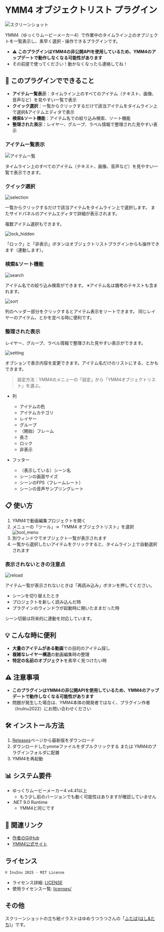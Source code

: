 # YMM4 オブジェクトリスト プラグイン

![スクリーンショット](./docs/ymm4_objectlist_v0.1_ss.png)

YMM4（ゆっくりムービーメーカー4）で作業中のタイムライン上のオブジェクトを一覧表示し、素早く選択・操作できるプラグインです。

- ⚠️ **このプラグインはYMM4の非公開APIを使用しているため、YMM4のアップデートで動作しなくなる可能性があります**
- その前提で使ってください！動かなくなったら連絡してね！

## 🎯 このプラグインでできること

- **アイテム一覧表示**：タイムライン上のすべてのアイテム（テキスト、画像、音声など）を見やすい一覧で表示
- **クイック選択**：一覧からクリックするだけで該当アイテムをタイムライン上で選択&アイテムエディタで表示
- **検索&ソート機能**：アイテム名での絞り込み検索、ソート機能
- **整理された表示**：レイヤー、グループ、ラベル情報で整理された見やすい表示

### アイテム一覧表示

![アイテム一覧](./docs/ymm4_objectlist_v0.1_ss.png)

タイムライン上のすべてのアイテム（テキスト、画像、音声など）を見やすい一覧で表示できます。

### クイック選択

![selection](./docs/func_select_items_on_timeline.png)

一覧からクリックするだけで該当アイテムをタイムライン上で選択します。
またサイドパネルのアイテムエディタで詳細が表示されます。

複数アイテム選択もできます。

![lock_hidden](./docs/func_lock_and_hidden_buttons.png)

「ロック」と「非表示」ボタンはオブジェクトリストプラグインからも操作できます（連動します）。

### 検索&ソート機能

![search](./docs/func_search_filter.png)

アイテム名での絞り込み検索ができます。
※アイテム名は備考のテキストも含まれます。

![sort](./docs/func_sort_by_column.png)

列のヘッダー部分をクリックするとアイテム表示をソートできます。
同じレイヤーのアイテム、とかを並べる時に便利です。

### 整理された表示

レイヤー、グループ、ラベル情報で整理された見やすい表示ができます。

![setting](./docs/objectlist_setting.png)

オプションで表示内容を変更できます。アイテム名だけのリストにする、とかもできます。

> 設定方法：YMM4のメニューの「設定」から「YMM4オブジェクトリスト」を選ぶ。

- 列
  - アイテムの色
  - アイテムカテゴリ
  - レイヤー
  - グループ
  - （開始）フレーム
  - 長さ
  - ロック
  - 非表示

- フッター
  - （表示している）シーン名
  - シーンの画面サイズ
  - シーンのFPS（フレームレート）
  - シーンの音声サンプリングレート


## 📋 使い方

1. YMM4で動画編集プロジェクトを開く
2. メニューの「ツール」→「YMM4 オブジェクトリスト」を選択
  ![tool_menu](./docs/ymm4_tool_menu.png)
3. 別ウィンドウでオブジェクト一覧が表示されます
4. 一覧から選択したいアイテムをクリックすると、タイムライン上で自動選択されます

### 表示されないときの注意点

![reload](./docs/func_reload_button.png)

アイテム一覧が表示されないときは「再読み込み」ボタンを押してください。

- シーンを切り替えたとき
- プロジェクトを新しく読み込んだ時
- プラグインのウィンドウが起動時に開いたままだった時

シーン切替は将来的に連動を対応しています。

## 💡 こんな時に便利

- **大量のアイテムがある動画**での目的のアイテム探し
- **複雑なレイヤー構造**の動画編集時の整理
- **特定の名前のオブジェクト**を素早く見つけたい時

## ⚠️ 注意事項

- **このプラグインはYMM4の非公開APIを使用しているため、YMM4のアップデートで動作しなくなる可能性があります**
- 問題が発生した場合は、YMM4本体の開発者ではなく、プラグイン作者（InuInu2022）にお問い合わせください

## 🛠️ インストール方法

1. [Releases](https://github.com/InuInu2022/YMM4ObjectListPlugin/releases)ページから最新版をダウンロード
2. ダウンロードしたymmeファイルをダブルクリックする または YMM4のプラグインフォルダに配置
3. YMM4を再起動

## 📊 システム要件

- ゆっくりムービーメーカー4 v4.41以上
  - もう少し前のバージョンでも動く可能性はありますが確認していません
- .NET 9.0 Runtime
  - YMM4と同じです

## 🔗 関連リンク

- [作者のGitHub](https://github.com/InuInu2022)
- [YMM4公式サイト](https://manjubox.net/ymm4/)

## ライセンス

```txt
© InuInu 2025 - MIT License
```

- ライセンス詳細: [LICENSE](./LICENSE)
- 使用ライセンス一覧: [licenses/](./licenses/)

## その他

スクリーンショットの立ち絵イラストはゆめうつうつさんの「[ふたば(はし&たち)](https://seiga.nicovideo.jp/seiga/im11321172)」です。